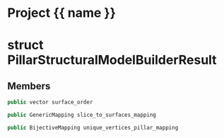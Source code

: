<script setup>
import {useRoute} from 'vitepress'
const {path} = useRoute()
const tokens = path.split('/')
const words = tokens[2].split('-');
for (let i = 0; i < words.length; i++) {
    words[i] = words[i].charAt(0).toUpperCase() + words[i].slice(1);
    words[i] = words[i].replace('geode', 'Geode')
}
const name = words.join('-');
</script>
# Project {{ name }}

# struct PillarStructuralModelBuilderResult


## Members

```cpp
public vector surface_order

```

```cpp
public GenericMapping slice_to_surfaces_mapping

```

```cpp
public BijectiveMapping unique_vertices_pillar_mapping

```



